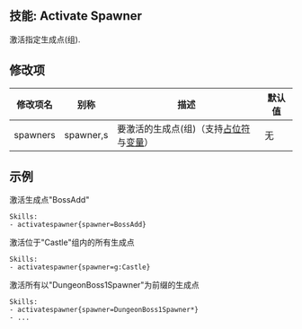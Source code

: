 技能: Activate Spawner
--------------------------

激活指定生成点(组).

修改项
----------

| 修改项名 | 别称    | 描述                                                                                                    | 默认值 |
|-----------|------------|----------------------------------------------------------------------------------------------------------------|---------------|
| spawners | spawner,s | 要激活的生成点(组)（支持[占位符](/技能/占位符)与[变量](/技能/变量)） | 无 |

示例
--------

激活生成点"BossAdd"

    Skills:
    - activatespawner{spawner=BossAdd}

激活位于"Castle"组内的所有生成点

    Skills:
    - activatespawner{spawner=g:Castle}

激活所有以"DungeonBoss1Spawner"为前缀的生成点

    Skills:
    - activatespawner{spawner=DungeonBoss1Spawner*}
    - ...